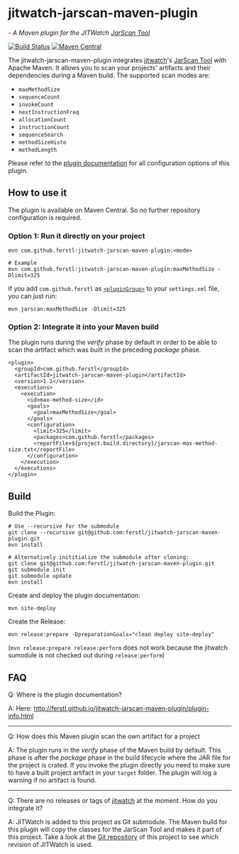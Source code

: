 # jitwatch-jarscan-maven-plugin
*- A Maven plugin for the JITWatch [JarScan Tool](https://github.com/AdoptOpenJDK/jitwatch/wiki/JarScan)*

[![Build Status](https://travis-ci.org/ferstl/jitwatch-jarscan-maven-plugin.svg?branch=master)](https://travis-ci.org/ferstl/jitwatch-jarscan-maven-plugin) [![Maven Central](https://maven-badges.herokuapp.com/maven-central/com.github.ferstl/jitwatch-jarscan-maven-plugin/badge.svg)](https://maven-badges.herokuapp.com/maven-central/com.github.ferstl/jitwatch-jarscan-maven-plugin)

The jitwatch-jarscan-maven-plugin integrates [jitwatch](https://github.com/AdoptOpenJDK/jitwatch)'s [JarScan Tool](https://github.com/AdoptOpenJDK/jitwatch/wiki/JarScan) with Apache Maven.
It allows you to scan your projects' artifacts and their dependencies during a Maven build. The supported scan modes are:

- `maxMethodSize`
- `sequenceCount`
- `invokeCount`
- `nextInstructionFreq`
- `allocationCount`
- `instructionCount`
- `sequenceSearch`
- `methodSizeHisto`
- `methodLength`

Please refer to the [plugin documentation](http://ferstl.github.io/jitwatch-jarscan-maven-plugin/plugin-info.html) for all configuration options of this plugin.

## How to use it

The plugin is available on Maven Central. So no further repository configuration is required.

### Option 1: Run it directly on your project

    mvn com.github.ferstl:jitwatch-jarscan-maven-plugin:<mode>
    
    # Example
    mvn com.github.ferstl:jitwatch-jarscan-maven-plugin:maxMethodSize -Dlimit=325
    
If you add `com.github.ferstl` as [`<pluginGroup>`](https://maven.apache.org/settings.html#Plugin_Groups) to your `settings.xml` file, you can just run:

    mvn jarscan:maxMethodSize -Dlimit=325

### Option 2: Integrate it into your Maven build
The plugin runs during the *verify* phase by default in order to be able to scan the artifact which was built in the preceding *package* phase.

    <plugin>
      <groupId>com.github.ferstl</groupId>
      <artifactId>jitwatch-jarscan-maven-plugin</artifactId>
      <version>1.1</version>
      <executions>
        <execution>
          <id>max-method-size</id>
          <goals>
            <goal>maxMethodSize</goal>
          </goals>
          <configuration>
            <limit>325</limit>
            <packages>com.github.ferstl</packages>
            <reportFile>${project.build.directory}/jarscan-max-method-size.txt</reportFile>
          </configuration>
        </execution>
      </executions>
    </plugin>


## Build

Build the Plugin:

    # Use --recursive for the submodule
    git clone --recursive git@github.com:ferstl/jitwatch-jarscan-maven-plugin.git
    mvn install
    
    # Alternatively inititialize the submodule after cloning:
    git clone git@github.com:ferstl/jitwatch-jarscan-maven-plugin.git
    git submodule init
    git submodule update
    mvn install
    

Create and deploy the plugin documentation:

    mvn site-deploy
    
Create the Release:

    mvn release:prepare -DpreparationGoals="clean deploy site-deploy"

(`mvn release:prepare release:perform` does not work because the jitwatch sumodule is not checked out during `release:perform`)

## FAQ

Q: Where is the plugin documentation?

A: Here: http://ferstl.github.io/jitwatch-jarscan-maven-plugin/plugin-info.html

-----

Q: How does this Maven plugin scan the own artifact for a project
 
A: The plugin runs in the *verify* phase of the Maven build by default. This phase is after the *package* phase in the build lifecycle where the JAR file for the project is crated. If you invoke the plugin directly you need to make sure to have a built project artifact in your `target` folder. The plugin will log a warning if no artifact is found.

-----
 
Q: There are no releases or tags of [jitwatch](https://github.com/AdoptOpenJDK/jitwatch) at the moment. How do you integrate it?
 
A: JITWatch is added to this project as Git submodule. The Maven build for this plugin will copy the classes for the JarScan Tool and makes it part of this project.
 Take a look at the [Git repository](https://github.com/ferstl/jitwatch-jarscan-maven-plugin) of this project to see which revision of JITWatch is used.
 
